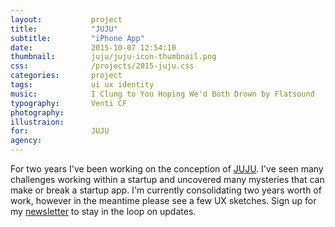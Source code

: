 ```yaml
---
layout:           project
title:            "JUJU"
subtitle:         "iPhone App"
date:             2015-10-07 12:54:10
thumbnail:        juju/juju-icon-thumbnail.png
css:              /projects/2015-juju.css
categories:       project
tags:             ui ux identity
music:            I Clung to You Hoping We'd Both Drown by Flatsound
typography:       Venti CF
photography:      
illustraion:      
for:              JUJU
agency:           
---
```

For two years I've been working on the conception of [JUJU](http://sharethejuju.com). I've seen many challenges working within a startup and uncovered many mysteries that can make or break a startup app. I'm currently consolidating two years worth of work, however in the meantime please see a few UX sketches. Sign up for my [newsletter](https://confirmsubscription.com/h/r/1FF35C9BA6E0BBA1) to stay in the loop on updates.

<div class="juju-temp"></div>
